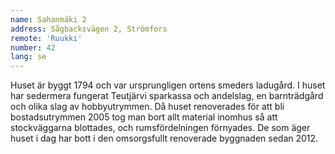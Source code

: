 ```yaml
---
name: Sahanmäki 2
address: Sågbacksvägen 2, Strömfors
remote: 'Ruukki'
number: 42
lang: se
---
```

Huset är byggt 1794 och var ursprungligen ortens smeders ladugård. I huset har sedermera fungerat Teutjärvi sparkassa och andelslag, en barnträdgård och olika slag av hobbyutrymmen. Då huset renoverades för att bli bostadsutrymmen 2005 tog man bort allt material inomhus så att stockväggarna blottades, och rumsfördelningen förnyades. De som äger huset i dag har bott i den omsorgsfullt renoverade byggnaden sedan 2012.
